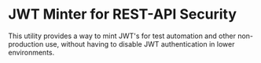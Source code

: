 # JWT Minter for REST-API Security

This utility provides a way to mint JWT's for test automation and other non-production use, without having to disable JWT authentication in lower environments.  
